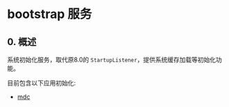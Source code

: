 # bootstrap 服务
## 0. 概述
系统初始化服务，取代原8.0的 `StartupListener`，提供系统缓存加载等初始化功能。

目前包含以下应用初始化:
* [mdc](/bootstrap/mdc-bootstrap)
